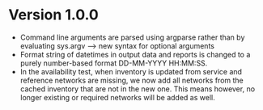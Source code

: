 # Version 1.0.0
- Command line arguments are parsed using argparse rather
  than by evaluating sys.argv --> new syntax for optional 
  arguments
- Format string of datetimes in output data and reports is
  changed to a purely number-based format 
  DD-MM-YYYY HH:MM:SS.
- In the availability test, when inventory is updated from
  service and reference networks are missing, we now add
  all networks from the cached inventory that are not in the
  new one. This means however, no longer existing or required
  networks will be added as well.